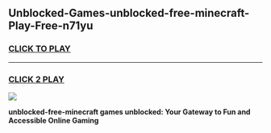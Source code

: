 
## Unblocked-Games-unblocked-free-minecraft-Play-Free-n71yu
<h3>
<a href="https://premium76.site?title=unblocked-free-minecraft&ref=21A">CLICK TO PLAY</a></h3>
<hr>

<h3>
<a href="https://premium76.site?title=unblocked-free-minecraft&ref=21A">CLICK 2 PLAY</a>
  
</h3>

<a href="https://premium76.site?title=unblocked-free-minecraft&ref=21A"><img src="https://clearcache.store/games.png"></a>


**unblocked-free-minecraft games unblocked: Your Gateway to Fun and Accessible Online Gaming**
